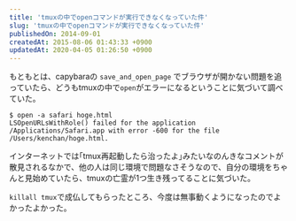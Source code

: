```yaml
---
title: 'tmuxの中でopenコマンドが実行できなくなっていた件'
slug: 'tmuxの中でopenコマンドが実行できなくなっていた件'
publishedOn: 2014-09-01
createdAt: 2015-08-06 01:43:33 +0900
updatedAt: 2020-04-05 01:26:50 +0900
---
```

もともとは、capybaraの `save_and_open_page` でブラウザが開かない問題を追っていたら、どうもtmuxの中で`open`がエラーになるということに気づいて調べていた。

```shell-session
$ open -a safari hoge.html
LSOpenURLsWithRole() failed for the application /Applications/Safari.app with error -600 for the file /Users/kenchan/hoge.html.
```

インターネットでは｢tmux再起動したら治ったよ｣みたいなのんきなコメントが散見されるなかで、他の人は同じ環境で問題なさそうなので、自分の環境をちゃんと見始めていたら、tmuxの亡霊が1つ生き残ってることに気づいた。

`killall tmux`で成仏してもらったところ、今度は無事動くようになったのでよかったよかった。
